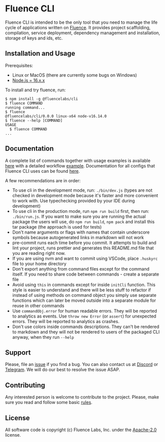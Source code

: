 # Fluence CLI

Fluence CLI is intended to be the only tool that you need to manage the life cycle of applications written on [Fluence](https://fluence.network). It provides project scaffolding, compilation, service deployment, dependency management and installation, storage of keys and ids, etc.


## Installation and Usage

Prerequisites:

- Linux or MacOS (there are currently some bugs on Windows)
- [Node.js = 16.x.x](https://nodejs.org/)

To install and try fluence, run:

```sh-session
$ npm install -g @fluencelabs/cli
$ fluence COMMAND
running command...
$ fluence
@fluencelabs/cli/0.0.0 linux-x64 node-v16.14.0
$ fluence --help [COMMAND]
USAGE
  $ fluence COMMAND
...
```


## Documentation

A complete list of commands together with usage examples is available [here](./docs/commands/README.md) with a detailed workflow [example](./docs/EXAMPLE.md). Documentation for all configs that Fluence CLI uses can be found [here](./docs/configs/README.md).

A few recommendations are in order:

- To use cli in the development mode, run: `./bin/dev.js` (types are not checked in development mode because it's faster and more convenient to work with. Use typechecking provided by your IDE during development)
- To use cli in the production mode, run `npm run build` first, then run: `./bin/run.js`. If you want to make sure you are running the actual package the users will use, do `npm run build`, `npm pack` and install this tar package (the approach is used for tests)
- Don't name arguments or flags with names that contain underscore symbols because autogenerated links in markdown will not work
- pre-commit runs each time before you commit. It attempts to build and lint your project, runs prettier and generates this README.md file that you are reading right now. 
- If you are using nvm and want to commit using VSCode, place `.huskyrc` file to your home directory
- Don't export anything from command files except for the command itself. If you need to share code between commands - create a separate file
- Avoid using `this` in commands except for inside `initCli` function. This style is easier to understand and there will be less stuff to refactor if instead of using methods on command object you simply use separate functions which can later be moved outside into a separate module for reuse in other commands
- Use `commandObj.error` for human readable errors. They will be reported to analytics as events. Use `throw new Error` (or `assert`) for unexpected errors. They will be reported to analytics as crashes.
- Don't use colors inside commands descriptions. They can't be rendered to markdown and they will not be rendered to users of the packaged CLI anyway, when they run `--help`


## Support

Please, file an [issue](https://github.com/fluencelabs/fluence-cli/issues) if you find a bug. You can also contact us at [Discord](https://discord.com/invite/5qSnPZKh7u) or [Telegram](https://t.me/fluence_project).  We will do our best to resolve the issue ASAP.


## Contributing

Any interested person is welcome to contribute to the project. Please, make sure you read and follow some basic [rules](./CONTRIBUTING.md).


## License

All software code is copyright (c) Fluence Labs, Inc. under the [Apache-2.0](./LICENSE) license.

